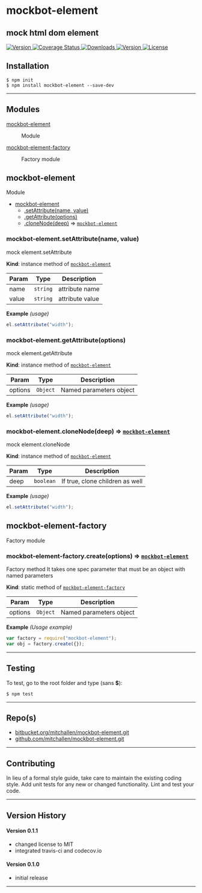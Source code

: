 mockbot-element
==
mock html dom element
--

<p align="left">
  <a href="https://travis-ci.org/mitchallen/mockbot-element">
    <img src="https://img.shields.io/travis/mitchallen/mockbot-element.svg?style=flat-square" alt="Version">
  </a>
  <a href="https://codecov.io/gh/mitchallen/mockbot-element">
    <img src="https://codecov.io/gh/mitchallen/mockbot-element/branch/master/graph/badge.svg" alt="Coverage Status">
  </a>
  <a href="https://npmjs.org/package/mockbot-element">
    <img src="http://img.shields.io/npm/dt/mockbot-element.svg?style=flat-square" alt="Downloads">
  </a>
  <a href="https://npmjs.org/package/mockbot-element">
    <img src="http://img.shields.io/npm/v/mockbot-element.svg?style=flat-square" alt="Version">
  </a>
  <a href="https://npmjs.com/package/mockbot-element">
    <img src="https://img.shields.io/npm/l/mockbot-element.svg?style=flat-square" alt="License"></a>
  </a>
</p>

## Installation

    $ npm init
    $ npm install mockbot-element --save-dev
  
* * *

## Modules

<dl>
<dt><a href="#module_mockbot-element">mockbot-element</a></dt>
<dd><p>Module</p>
</dd>
<dt><a href="#module_mockbot-element-factory">mockbot-element-factory</a></dt>
<dd><p>Factory module</p>
</dd>
</dl>

<a name="module_mockbot-element"></a>

## mockbot-element
Module


* [mockbot-element](#module_mockbot-element)
    * [.setAttribute(name, value)](#module_mockbot-element+setAttribute)
    * [.getAttribute(options)](#module_mockbot-element+getAttribute)
    * [.cloneNode(deep)](#module_mockbot-element+cloneNode) ⇒ <code>[mockbot-element](#module_mockbot-element)</code>

<a name="module_mockbot-element+setAttribute"></a>

### mockbot-element.setAttribute(name, value)
mock element.setAttribute

**Kind**: instance method of <code>[mockbot-element](#module_mockbot-element)</code>  

| Param | Type | Description |
| --- | --- | --- |
| name | <code>string</code> | attribute name |
| value | <code>string</code> | attribute value |

**Example** *(usage)*  
```js
el.setAttribute("width");
```
<a name="module_mockbot-element+getAttribute"></a>

### mockbot-element.getAttribute(options)
mock element.getAttribute

**Kind**: instance method of <code>[mockbot-element](#module_mockbot-element)</code>  

| Param | Type | Description |
| --- | --- | --- |
| options | <code>Object</code> | Named parameters object |

**Example** *(usage)*  
```js
el.setAttribute("width");
```
<a name="module_mockbot-element+cloneNode"></a>

### mockbot-element.cloneNode(deep) ⇒ <code>[mockbot-element](#module_mockbot-element)</code>
mock element.cloneNode

**Kind**: instance method of <code>[mockbot-element](#module_mockbot-element)</code>  

| Param | Type | Description |
| --- | --- | --- |
| deep | <code>boolean</code> | If true, clone children as well |

**Example** *(usage)*  
```js
el.setAttribute("width");
```
<a name="module_mockbot-element-factory"></a>

## mockbot-element-factory
Factory module

<a name="module_mockbot-element-factory.create"></a>

### mockbot-element-factory.create(options) ⇒ <code>[mockbot-element](#module_mockbot-element)</code>
Factory method 
It takes one spec parameter that must be an object with named parameters

**Kind**: static method of <code>[mockbot-element-factory](#module_mockbot-element-factory)</code>  

| Param | Type | Description |
| --- | --- | --- |
| options | <code>Object</code> | Named parameters object |

**Example** *(Usage example)*  
```js
var factory = require("mockbot-element");
var obj = factory.create({});
```


* * *

## Testing

To test, go to the root folder and type (sans __$__):

    $ npm test
   
* * *
 
## Repo(s)

* [bitbucket.org/mitchallen/mockbot-element.git](https://bitbucket.org/mitchallen/mockbot-element.git)
* [github.com/mitchallen/mockbot-element.git](https://github.com/mitchallen/mockbot-element.git)

* * *

## Contributing

In lieu of a formal style guide, take care to maintain the existing coding style.
Add unit tests for any new or changed functionality. Lint and test your code.

* * *

## Version History

#### Version 0.1.1

* changed license to MIT
* integrated travis-ci and codecov.io

#### Version 0.1.0 

* initial release

* * *
